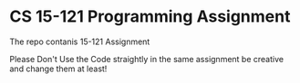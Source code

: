 <h1>CS 15-121 Programming Assignment</h1>
<p> The repo contanis 15-121 Assignment</p>
<p></p>
<p> Please Don't Use the Code straightly in the same assignment be creative and change them at least!</p>